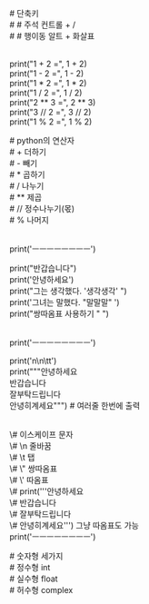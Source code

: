 \# 단축키
<br/>
\# # 주석 컨트롤 + /
<br/>
\# # 행이동 알트 + 화살표

<br/>
print("1 + 2 =", 1 + 2)
<br/>
print("1 - 2 =", 1 - 2)
<br/>
print("1 * 2 =", 1 * 2)
<br/>
print("1 / 2 =", 1 / 2)
<br/>
print("2 ** 3 =", 2 ** 3)
<br/>
print("3 // 2 =", 3 // 2)
<br/>
print("1 % 2 =", 1 % 2) <br/>

\# python의 연산자
<br/>
\# + 더하기
<br/>
\# - 빼기
<br/>
\# * 곱하기
<br/>
\# / 나누기
<br/>
\# ** 제곱
<br/>
\# // 정수나누기(몫)
<br/>
\# % 나머지

<br/>
print('ㅡㅡㅡㅡㅡㅡㅡㅡ')

print("반갑습니다")
<br/>
print('안녕하세요')
<br/>
print("그는 생각했다. '생각생각' ")
<br/>
print('그녀는 말했다. "말말말" ')
<br/>
print("쌍따옴표 사용하기 \" ")

<br/>
print('ㅡㅡㅡㅡㅡㅡㅡㅡ')

print('n\n\tt')
<br/>
print("""안녕하세요
<br/>
반갑습니다
<br/>
잘부탁드립니다
<br/>
안녕히계세요""") # 여러줄 한번에 출력

<br/>
\# 이스케이프 문자
<br/>
\# \n 줄바꿈
<br/>
\# \t 탭
<br/>
\# \" 쌍따옴표
<br/>
\# \' 따옴표
<br/>
\# print('''안녕하세요
<br/>
\# 반갑습니다
<br/>
\# 잘부탁드립니다
<br/>
\# 안녕히계세요''')      그냥 따옴표도 가능

<br/>
print('ㅡㅡㅡㅡㅡㅡㅡㅡ')

\# 숫자형 세가지
<br/>
\# 정수형 int
<br/>
\# 실수형 float
<br/>
\# 허수형 complex
